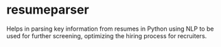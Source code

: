 # resumeparser
Helps in parsing key information from resumes in Python using NLP to be used for further screening, optimizing the hiring process for recruiters.
